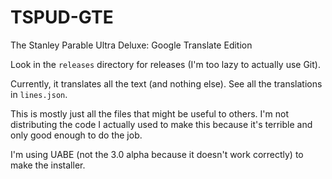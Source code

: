 # TSPUD-GTE
The Stanley Parable Ultra Deluxe: Google Translate Edition

Look in the `releases` directory for releases (I'm too lazy to actually use Git).

Currently, it translates all the text (and nothing else). See all the translations in `lines.json`.

This is mostly just all the files that might be useful to others. I'm not distributing the code I actually used to make this because it's terrible and only good enough to do the job.

I'm using UABE (not the 3.0 alpha because it doesn't work correctly) to make the installer.
